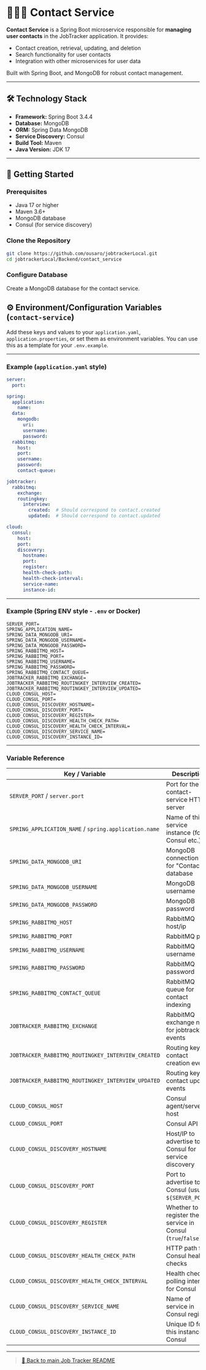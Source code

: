 # 🧑‍🤝‍🧑 Contact Service

**Contact Service** is a Spring Boot microservice responsible for **managing user contacts** in the JobTracker application. It provides:

-  Contact creation, retrieval, updating, and deletion
-  Search functionality for user contacts
-  Integration with other microservices for user data

Built with Spring Boot, and MongoDB for robust contact management.

---

## 🛠️ Technology Stack

- **Framework:** Spring Boot 3.4.4
- **Database:** MongoDB
- **ORM:** Spring Data MongoDB
- **Service Discovery:** Consul
- **Build Tool:** Maven
- **Java Version:** JDK 17

---

## 🚀 Getting Started

### Prerequisites
- Java 17 or higher
- Maven 3.6+
- MongoDB database
- Consul (for service discovery)

### Clone the Repository

```bash
git clone https://github.com/ousaro/jobtrackerLocal.git
cd jobtrackerLocal/Backend/contact_service
```

### Configure Database

Create a MongoDB database for the contact service.


## ⚙️ Environment/Configuration Variables (`contact-service`)

Add these keys and values to your `application.yaml`, `application.properties`, or set them as environment variables.
You can use this as a template for your `.env.example`.

---

### Example (`application.yaml` style)

```yaml
server:
  port:

spring:
  application:
    name:
  data:
    mongodb:
      uri:
      username:
      password:
  rabbitmq:
    host:
    port:
    username:
    password:
    contact-queue:

jobtracker:
  rabbitmq:
    exchange:
    routingkey:
      interview:
        created:  # Should correspond to contact.created
        updated:  # Should correspond to contact.updated

cloud:
  consul:
    host:
    port:
    discovery:
      hostname: 
      port: 
      register: 
      health-check-path:
      health-check-interval:
      service-name:
      instance-id:
```

---

### Example (Spring ENV style - `.env` or Docker)

```env
SERVER_PORT=
SPRING_APPLICATION_NAME=
SPRING_DATA_MONGODB_URI=
SPRING_DATA_MONGODB_USERNAME=
SPRING_DATA_MONGODB_PASSWORD=
SPRING_RABBITMQ_HOST=
SPRING_RABBITMQ_PORT=
SPRING_RABBITMQ_USERNAME=
SPRING_RABBITMQ_PASSWORD=
SPRING_RABBITMQ_CONTACT_QUEUE=
JOBTRACKER_RABBITMQ_EXCHANGE=
JOBTRACKER_RABBITMQ_ROUTINGKEY_INTERVIEW_CREATED=
JOBTRACKER_RABBITMQ_ROUTINGKEY_INTERVIEW_UPDATED=
CLOUD_CONSUL_HOST=
CLOUD_CONSUL_PORT=
CLOUD_CONSUL_DISCOVERY_HOSTNAME=
CLOUD_CONSUL_DISCOVERY_PORT=
CLOUD_CONSUL_DISCOVERY_REGISTER=
CLOUD_CONSUL_DISCOVERY_HEALTH_CHECK_PATH=
CLOUD_CONSUL_DISCOVERY_HEALTH_CHECK_INTERVAL=
CLOUD_CONSUL_DISCOVERY_SERVICE_NAME=
CLOUD_CONSUL_DISCOVERY_INSTANCE_ID=
```

---

### Variable Reference

| Key / Variable                                         | Description                                                        |
|--------------------------------------------------------|--------------------------------------------------------------------|
| `SERVER_PORT` / `server.port`                          | Port for the contact-service HTTP server                           |
| `SPRING_APPLICATION_NAME` / `spring.application.name`   | Name of this service instance (for Consul etc.)                    |
| `SPRING_DATA_MONGODB_URI`                              | MongoDB connection URI for "Contacts" database                     |
| `SPRING_DATA_MONGODB_USERNAME`                         | MongoDB username                                                   |
| `SPRING_DATA_MONGODB_PASSWORD`                         | MongoDB password                                                   |
| `SPRING_RABBITMQ_HOST`                                 | RabbitMQ host/ip                                                   |
| `SPRING_RABBITMQ_PORT`                                 | RabbitMQ port                                                      |
| `SPRING_RABBITMQ_USERNAME`                             | RabbitMQ username                                                  |
| `SPRING_RABBITMQ_PASSWORD`                             | RabbitMQ password                                                  |
| `SPRING_RABBITMQ_CONTACT_QUEUE`                        | RabbitMQ queue for contact indexing                                |
| `JOBTRACKER_RABBITMQ_EXCHANGE`                         | RabbitMQ exchange name for jobtracker events                       |
| `JOBTRACKER_RABBITMQ_ROUTINGKEY_INTERVIEW_CREATED`      | Routing key for contact creation events                            |
| `JOBTRACKER_RABBITMQ_ROUTINGKEY_INTERVIEW_UPDATED`      | Routing key for contact update events                              |
| `CLOUD_CONSUL_HOST`                                    | Consul agent/server host                                           |
| `CLOUD_CONSUL_PORT`                                    | Consul API port                                                    |
| `CLOUD_CONSUL_DISCOVERY_HOSTNAME`                      | Host/IP to advertise to Consul for service discovery               |
| `CLOUD_CONSUL_DISCOVERY_PORT`                          | Port to advertise to Consul (usually `${SERVER_PORT}`)             |
| `CLOUD_CONSUL_DISCOVERY_REGISTER`                      | Whether to register the service in Consul (`true`/`false`)         |
| `CLOUD_CONSUL_DISCOVERY_HEALTH_CHECK_PATH`             | HTTP path for Consul health checks                                 |
| `CLOUD_CONSUL_DISCOVERY_HEALTH_CHECK_INTERVAL`         | Health check polling interval for Consul                           |
| `CLOUD_CONSUL_DISCOVERY_SERVICE_NAME`                  | Name of service in Consul registry                                 |
| `CLOUD_CONSUL_DISCOVERY_INSTANCE_ID`                   | Unique ID for this instance in Consul                              |

---

> [🔗 Back to main Job Tracker README](../../README.md)  
